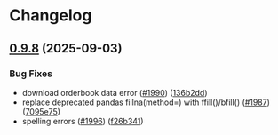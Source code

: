 # Changelog

## [0.9.8](https://github.com/microsoft/qlib/compare/v0.9.7...v0.9.8) (2025-09-03)


### Bug Fixes

* download orderbook data error ([#1990](https://github.com/microsoft/qlib/issues/1990)) ([136b2dd](https://github.com/microsoft/qlib/commit/136b2ddf9a16e4106d62b8d1336a56273a8abef0))
* replace deprecated pandas fillna(method=) with ffill()/bfill() ([#1987](https://github.com/microsoft/qlib/issues/1987)) ([7095e75](https://github.com/microsoft/qlib/commit/7095e755fa57e011f0483d24b45fc5bd5a4deaf8))
* spelling errors ([#1996](https://github.com/microsoft/qlib/issues/1996)) ([f26b341](https://github.com/microsoft/qlib/commit/f26b3417363410531dbbb39e425bce6cf05528a1))
